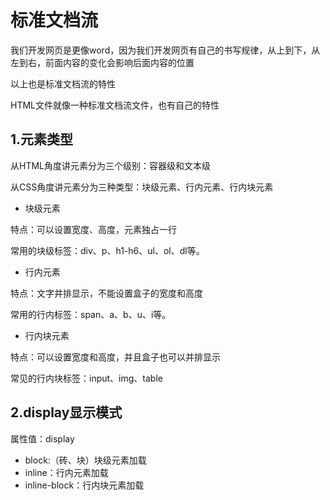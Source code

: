 # 标准文档流

我们开发网页是更像word，因为我们开发网页有自己的书写规律，从上到下，从左到右，前面内容的变化会影响后面内容的位置

以上也是标准文档流的特性

HTML文件就像一种标准文档流文件，也有自己的特性

## 1.元素类型

从HTML角度讲元素分为三个级别：容器级和文本级

从CSS角度讲元素分为三种类型：块级元素、行内元素、行内块元素

- 块级元素

特点：可以设置宽度、高度，元素独占一行

常用的块级标签：div、p、h1-h6、ul、ol、dl等。

- 行内元素

特点：文字并排显示，不能设置盒子的宽度和高度

常用的行内标签：span、a、b、u、i等。

- 行内块元素

特点：可以设置宽度和高度，并且盒子也可以并排显示

常见的行内块标签：input、img、table



## 2.display显示模式

属性值：display

- block:（砖、块）块级元素加载
- inline：行内元素加载
- inline-block：行内块元素加载